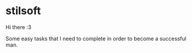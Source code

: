 # stilsoft
Hi there :3  

Some easy tasks that I need to complete in order to become a successful man.
